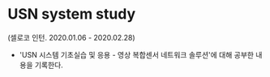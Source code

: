 # USN system study
(셀로코 인턴. 2020.01.06 - 2020.02.28)

- 'USN 시스템 기초실습 및 응용 - 영상 복합센서 네트워크 솔루션'에 대해 공부한 내용을 기록한다.

